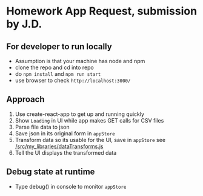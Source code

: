 
# Homework App Request, submission by J.D.

## For developer to run locally

- Assumption is that your machine has node and npm
- clone the repo and cd into repo
- do `npm install` and `npm run start`
- use browser to check `http://localhost:3000/`

## Approach

1. Use create-react-app to get up and running quickly
2. Show `Loading` in UI while app makes GET calls for CSV files 
3. Parse file data to json
4. Save json in its original form in `appStore`
5. Transform data so its usable for the UI, save in `appStore` see <br/>
   [/src/my_libraries/dataTransforms.js](./src/my_libraries/dataTransforms.js)
6. Tell the UI displays the transformed data

## Debug state at runtime

- Type debug() in console to monitor `appStore`


